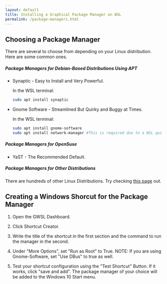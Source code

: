 ```yaml
---
layout: default
title: Installing a Graphical Package Manager on WSL
permalink: /package-managers.html
---
```

## Choosing a Package Manager

There are several to choose from depending on your Linux distribution. Here are some common ones.

##### Package Managers for Debian-Based Distributions Using APT

*  Synaptic - Easy to Install and Very Powerful.

   In the WSL terminal:
   
   ```bash
   sudo apt install synaptic
   ```

*  Gnome Software - Streamlined But Quirky and Buggy at Times.

   In the WSL terminal:
   
   ```bash
   sudo apt install gnome-software
   sudo apt install network-manager #This is required due to a WSL quirk
   ```

##### Package Managers for OpenSuse

*  YaST - The Recommended Default.

##### Package Managers for Other Distributions

There are hundreds of other Linux Distributions. Try checking [this page](https://www.tecmint.com/linux-package-managers/) out.

## Creating a Windows Shorcut for the Package Manager

1.  Open the GWSL Dashboard.

2.  Click Shortcut Creator.

3.  Write the title of the shortcut in the first section and the command to run the manager in the second.

4.  Under "More Options", set "Run as Root" to True. NOTE: If you are using Gnome-Software, set "Use DBus" to true as well.

5.  Test your shortcut configuration using the "Test Shortcut" Button. If it works, click "save and add". The package manager of your choice will be added to the Windows 10 Start menu.

